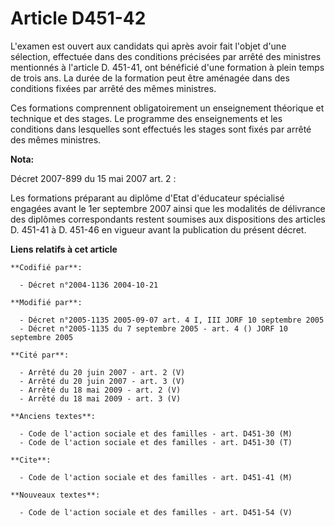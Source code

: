 # Article D451-42

L'examen est ouvert aux candidats qui après avoir fait l'objet d'une sélection, effectuée dans des conditions précisées par
arrêté des ministres mentionnés à l'article D. 451-41, ont bénéficié d'une formation à plein temps de trois ans. La durée de
la formation peut être aménagée dans des conditions fixées par arrêté des mêmes ministres.

Ces formations comprennent obligatoirement un enseignement théorique et technique et des stages. Le programme des
enseignements et les conditions dans lesquelles sont effectués les stages sont fixés par arrêté des mêmes ministres.

**Nota:**

Décret 2007-899 du 15 mai 2007 art. 2 : 

Les formations préparant au diplôme d'Etat d'éducateur spécialisé engagées avant le 1er septembre 2007 ainsi que les
modalités de délivrance des diplômes correspondants restent soumises aux dispositions des articles D. 451-41 à D. 451-46 en
vigueur avant la publication du présent décret.

**Liens relatifs à cet article**

	**Codifié par**:

	  - Décret n°2004-1136 2004-10-21

	**Modifié par**:

	  - Décret n°2005-1135 2005-09-07 art. 4 I, III JORF 10 septembre 2005
	  - Décret n°2005-1135 du 7 septembre 2005 - art. 4 () JORF 10 septembre 2005

	**Cité par**:

	  - Arrêté du 20 juin 2007 - art. 2 (V)
	  - Arrêté du 20 juin 2007 - art. 3 (V)
	  - Arrêté du 18 mai 2009 - art. 2 (V)
	  - Arrêté du 18 mai 2009 - art. 3 (V)

	**Anciens textes**:

	  - Code de l'action sociale et des familles - art. D451-30 (M)
	  - Code de l'action sociale et des familles - art. D451-30 (T)

	**Cite**:

	  - Code de l'action sociale et des familles - art. D451-41 (M)

	**Nouveaux textes**:

	  - Code de l'action sociale et des familles - art. D451-54 (V)
